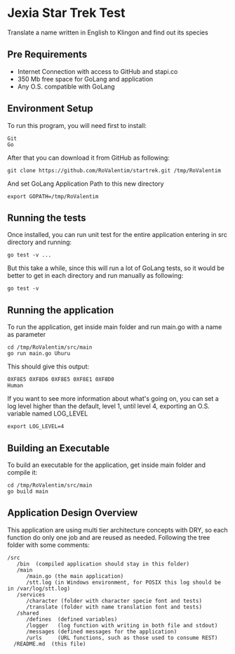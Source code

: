 # Jexia Star Trek Test
Translate a name written in English to Klingon and find out its species

## Pre Requirements
- Internet Connection with access to GitHub and stapi.co
- 350 Mb free space for GoLang and application
- Any O.S. compatible with GoLang

## Environment Setup
To run this program, you will need first to install:
```
Git
Go
```

After that you can download it from GitHub as following:
```
git clone https://github.com/RoValentim/startrek.git /tmp/RoValentim
```

And set GoLang Application Path to this new directory
```
export GOPATH=/tmp/RoValentim
```

## Running the tests
Once installed, you can run unit test for the entire application entering in src directory and running:
```
go test -v ...
```

But this take a while, since this will run a lot of GoLang tests, so it would be better to get in each directory and run manually as following:
```
go test -v
```

## Running the application
To run the application, get inside main folder and run main.go with a name as parameter
```
cd /tmp/RoValentim/src/main
go run main.go Uhuru
```

This should give this output:
```
0XF8E5 0XF8D6 0XF8E5 0XF8E1 0XF8D0
Human
```

If you want to see more information about what's going on, you can set a log level higher than the default, level 1, until level 4, exporting an O.S. variable named LOG_LEVEL
```
export LOG_LEVEL=4
```

## Building an Executable
To build an executable for the application, get inside main folder and compile it:
```
cd /tmp/RoValentim/src/main
go build main
```

## Application Design Overview
This application are using multi tier architecture concepts with DRY, so each function do only one job and are reused as needed.
Following the tree folder with some comments:
```
/src
   /bin  (compiled application should stay in this folder)
   /main
      /main.go (the main application)
      /stt.log (in Windows environment, for POSIX this log should be in /var/log/stt.log)
   /services
      /character (folder with character specie font and tests)
      /translate (folder with name translation font and tests)
   /shared
      /defines  (defined variables)
      /logger   (log function with writing in both file and stdout)
      /messages (defined messages for the application)
      /urls     (URL functions, such as those used to consume REST)
  /README.md  (this file)
```
